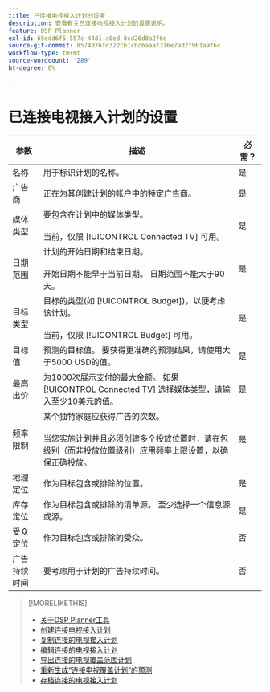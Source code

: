 ```yaml
---
title: 已连接电视接入计划的设置
description: 查看有关已连接电视接入计划的设置说明。
feature: DSP Planner
exl-id: 65edd6f5-557c-44d1-a0ed-8cd26d8a2f6e
source-git-commit: 8574d76fd322cb1cbc6aaaf316e7ad2f961a9f6c
workflow-type: tm+mt
source-wordcount: '289'
ht-degree: 0%

---
```


# 已连接电视接入计划的设置

| 参数 | 描述 | 必需？ |
| --- | --- | --- |
| 名称 | 用于标识计划的名称。 | 是 |
| 广告商 | 正在为其创建计划的帐户中的特定广告商。 | 是 |
| 媒体类型 | 要包含在计划中的媒体类型。<br><br>当前，仅限 [!UICONTROL Connected TV] 可用。 | 是 |
| 日期范围 | 计划的开始日期和结束日期。<br><br>开始日期不能早于当前日期。 日期范围不能大于90天。 | 是 |
| 目标类型 | 目标的类型(如 [!UICONTROL Budget])，以便考虑该计划。<br><br>当前，仅限 [!UICONTROL Budget] 可用。 | 是 |
| 目标值 | 预测的目标值。 要获得更准确的预测结果，请使用大于5000 USD的值。 | 是 |
| 最高出价 | 为1000次展示支付的最大金额。 如果 [!UICONTROL Connected TV] 选择媒体类型，请输入至少10美元的值。 | 是 |
| 频率限制 | 某个独特家庭应获得广告的次数。<br><br>当您实施计划并且必须创建多个投放位置时，请在包级别（而非投放位置级别）应用频率上限设置，以确保正确投放。 | 是 |
| 地理定位 | 作为目标包含或排除的位置。 | 是 |
| 库存定位 | 作为目标包含或排除的清单源。 至少选择一个信息源或源。 | 是 |
| 受众定位 | 作为目标包含或排除的受众。 | 否 |
| 广告持续时间 | 要考虑用于计划的广告持续时间。 | 否 |

>[!MORELIKETHIS]
>
>* [关于DSP Planner工具](planner-about.md)
>* [创建连接电视接入计划](planner-create.md)
>* [复制连接的电视接入计划](planner-duplicate.md)
>* [编辑连接的电视接入计划](planner-edit.md)
>* [导出连接的电视覆盖范围计划](planner-export.md)
>* [重新生成“连接电视覆盖计划”的预测](planner-forecast.md)
>* [存档连接的电视接入计划](planner-archive.md)
